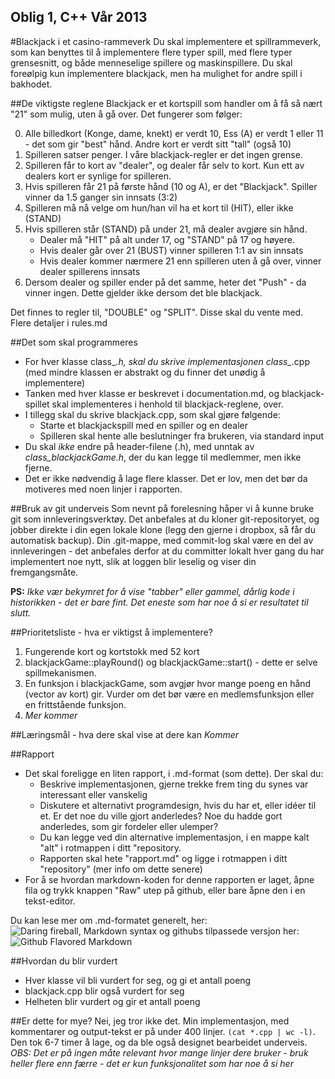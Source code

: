 Oblig 1, C++ Vår 2013
----------------------------------------------------

#Blackjack i et casino-rammeverk
Du skal implementere et spillrammeverk, som kan benyttes til å implementere flere typer spill, med flere typer grensesnitt, og både menneselige spillere og maskinspillere. Du skal foreølpig kun implementere blackjack, men ha mulighet for andre spill i bakhodet.

##De viktigste reglene
Blackjack er et kortspill som handler om å få så nært "21" som mulig, uten å gå over. Det fungerer som følger:

0. Alle billedkort (Konge, dame, knekt) er verdt 10, Ess (A) er verdt 1 eller 11 - det som gir "best" hånd. Andre kort er verdt sitt "tall" (også 10)
1. Spilleren satser penger. I våre blackjack-regler er det ingen grense.
2. Spilleren får to kort av "dealer", og dealer får selv to kort. Kun ett av dealers kort er synlige for spilleren.
3. Hvis spilleren får 21 på første hånd (10 og A), er det "Blackjack". Spiller vinner da 1.5 ganger sin innsats (3:2)
4. Spilleren må nå velge om hun/han vil ha et kort til (HIT), eller ikke (STAND)
5. Hvis spilleren står (STAND) på under 21, må dealer avgjøre sin hånd. 
   - Dealer må "HIT" på alt under 17, og "STAND" på 17 og høyere.
   - Hvis dealer går over 21 (BUST) vinner spilleren 1:1 av sin innsats
   - Hvis dealer kommer nærmere 21 enn spilleren uten å gå over, vinner dealer spillerens innsats
6. Dersom dealer og spiller ender på det samme, heter det "Push" - da vinner ingen. Dette gjelder ikke dersom det ble blackjack.

Det finnes to regler til, "DOUBLE" og "SPLIT". Disse skal du vente med.  Flere detaljer i rules.md

##Det som skal programmeres
- For hver klasse class_*.h, skal du skrive implementasjonen class_*.cpp (med mindre klassen er abstrakt og du finner det unødig å implementere)
- Tanken med hver klasse er beskrevet i documentation.md, og blackjack-spillet skal implementeres i henhold til blackjack-reglene, over.
- I tillegg skal du skrive blackjack.cpp, som skal gjøre følgende:
  - Starte et blackjackspill med en spiller og en dealer
  - Spilleren skal hente alle beslutninger fra brukeren, via standard input
- Du skal *ikke* endre på header-filene (.h), med unntak av *class_blackjackGame.h*, der du kan legge til medlemmer, men ikke fjerne.
- Det er ikke nødvendig å lage flere klasser. Det er lov, men det bør da motiveres med noen linjer i rapporten.

##Bruk av git underveis
Som nevnt på forelesning håper vi å kunne bruke git som innleveringsverktøy. Det anbefales at du kloner git-repositoryet, og jobber direkte i din egen lokale klone (legg den gjerne i dropbox, så får du automatisk backup). Din .git-mappe, med commit-log skal være en del av innleveringen - det anbefales derfor at du committer lokalt hver gang du har implementert noe nytt, slik at loggen blir leselig og viser din fremgangsmåte. 

**PS:** *Ikke vær bekymret for å vise "tabber" eller gammel, dårlig kode i historikken - det er bare fint. Det eneste som har noe å si er resultatet til slutt.*

##Prioritetsliste - hva er viktigst å implementere? 
1. Fungerende kort og kortstokk med 52 kort
2. blackjackGame::playRound() og blackjackGame::start() - dette er selve spillmekanismen.    
3. En funksjon i blackjackGame, som avgjør hvor mange poeng en hånd (vector av kort) gir. Vurder om det bør være en medlemsfunksjon eller en frittstående funksjon.
4. *Mer kommer*

##Læringsmål - hva dere skal vise at dere kan
*Kommer*

##Rapport
- Det skal foreligge en liten rapport, i .md-format (som dette). Der skal du:
  - Beskrive implementasjonen, gjerne trekke frem ting du synes var interessant eller vanskelig
  - Diskutere et alternativt programdesign, hvis du har et, eller idéer til et. Er det noe du ville gjort anderledes? Noe du hadde gort anderledes, som gir fordeler eller ulemper?
  - Du kan legge ved din alternative implementasjon, i en mappe kalt "alt" i rotmappen i ditt "repository.
  - Rapporten skal hete "rapport.md" og ligge i rotmappen i ditt "repository" (mer info om dette senere)
- For å se hvordan markdown-koden for denne rapporten er laget, åpne fila og trykk knappen "Raw" utep på github, eller bare åpne den i en tekst-editor.

Du kan lese mer om .md-formatet generelt, her: ![Daring fireball, Markdown syntax](http://daringfireball.net/projects/markdown/syntax)
og githubs tilpassede versjon her: ![Github Flavored Markdown](https://help.github.com/articles/github-flavored-markdown)

##Hvordan du blir vurdert
- Hver klasse vil bli vurdert for seg, og gi et antall poeng
- blackjack.cpp blir også vurdert for seg
- Helheten blir vurdert og gir et antall poeng

##Er dette for mye?
Nei, jeg tror ikke det. Min implementasjon, med kommentarer og output-tekst er på under 400 linjer. `(cat *.cpp | wc -l)`. Den tok 6-7 timer å lage, og da ble også designet bearbeidet underveis. *OBS: Det er på ingen måte relevant hvor mange linjer dere bruker - bruk heller flere enn færre - det er kun funksjonalitet som har noe å si her*
